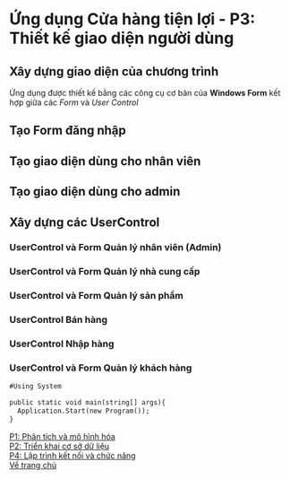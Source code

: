 # Ứng dụng Cửa hàng tiện lợi - P3: Thiết kế giao diện người dùng
## Xây dựng giao diện của chương trình
Ứng dụng được thiết kế bằng các công cụ cơ bản của **Windows Form** kết hợp giữa các _Form_ và _User Control_
## Tạo Form đăng nhập
## Tạo giao diện dùng cho nhân viên
## Tạo giao diện dùng cho admin
## Xây dựng các UserControl
### UserControl và Form Quản lý nhân viên (Admin)
### UserControl và Form Quản lý nhà cung cấp
### UserControl và Form Quản lý sản phẩm
### UserControl Bán hàng
### UserControl Nhập hàng
### UserControl và Form Quản lý khách hàng
``` markdown
#Using System

public static void main(string[] args){
  Application.Start(new Program());
}
```




[P1: Phân tích và mô hình hóa](GroceryStore1.md) <br>
[P2: Triển khai cơ sở dữ liệu](GroceryStore2.md) <br>
[P4: Lập trình kết nối và chức năng](GroceryStore4.md) <br>
[Về trang chủ](index.md)
